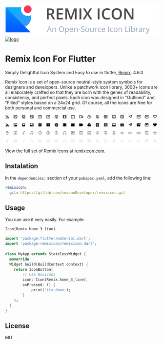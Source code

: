 [![logo](images/remixicon-logo.svg)](https://remixicon.com) [![logo](https://remixicon.com/img/logo/light/6th.svg)](https://remixicon.com)

# Remix Icon For Flutter

Simply Delightful Icon System and Easy to use in flutter,
[Remix](https://remixicon.com/). 4.6.0

Remix Icon is a set of open-source neutral-style system symbols for designers
and developers. Unlike a patchwork icon library, 3000+ icons are all elaborately
crafted so that they are born with the genes of readability, consistency, and
perfect pixels. Each icon was designed in "Outlined" and "Filled" styles based
on a 24x24 grid. Of course, all the icons are free for both personal and
commercial use.

[![icon demo](images/remixicon-preview.svg)](https://remixicon.com) View the
full set of Remix Icons at [remixicon.com](https://remixicon.com).

## Instalation

In the `dependencies:` section of your `pubspec.yaml`, add the following line:

```yaml
remixicon:
  git: https://github.com/sovannDeveloper/remixicon.git
```

## Usage

You can use it very easily. For example:

```dart
Icon(Remix.home_3_line)
```

```dart
import 'package:flutter/material.dart';
import 'package:remixicon/remixicon.dart';

class MyApp extends StatelessWidget {
  @override
  Widget build(BuildContext context) {
    return IconButton(
        // Use Boxicons
        icon: Icon(Remix.home_3_line),
        onPressed: () {
            print('its done');
        }
    );
  }
}
```

## License

MIT
